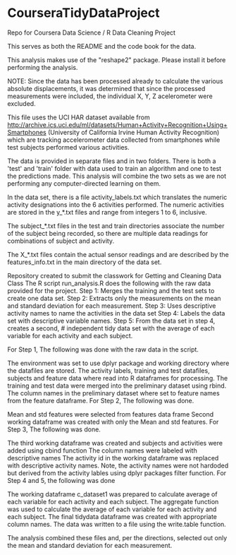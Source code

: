 CourseraTidyDataProject
=======================

Repo for Coursera Data Science / R Data Cleaning Project

This serves as both the README and the code book for the data.

This analysis makes use of the "reshape2" package. Please install it before performing the analysis.

NOTE: Since the data has been processed already to calculate the various absolute displacements, it was determined that since the processed measurements were included, the individual X, Y, Z acelerometer were excluded.

This file uses the UCI HAR dataset available from http://archive.ics.uci.edu/ml/datasets/Human+Activity+Recognition+Using+Smartphones (University of California Irvine Human Activity Recognition) which are tracking accelerometer data collected from smartphones while test subjects performed various activities.

The data is provided in separate files and in two folders. There is both a 'test' and 'train' folder with data used to train an algorithm and one to test the predictions made. This analysis will combine the two sets as we are not performing any computer-directed learning on them.

In the data set, there is a file activity_labels.txt which translates the numeric activity designations into the 6 activities performed. The numeric activities are stored in the y_*.txt files and range from integers 1 to 6, inclusive.

The subject_*.txt files in the test and train directories associate the number of the subject being recorded, so there are multiple data readings for combinations of subject and activity.

The X_*.txt files contain the actual sensor readings and are described by the features_info.txt in the main directory of the data set.

Repository created to submit the classwork for Getting and Cleaning Data Class The R script run_analysis.R does the following with the raw data provided for the project. Step 1: Merges the training and the test sets to create one data set. Step 2: Extracts only the measurements on the mean and standard deviation for each measurement. Step 3: Uses descriptive activity names to name the activities in the data set Step 4: Labels the data set with descriptive variable names. Step 5: From the data set in step 4, creates a second, # independent tidy data set with the average of each variable for each activity and each subject.

For Step 1, The following was done with the raw data in the script.

The environment was set to use dplyr package and working directory where the datafiles are stored.
The activity labels, training and test datafiles, subjects and feature data where read into R dataframes for processing.
The training and test data were merged into the preliminary dataset using rbind.
The column names in the preliminary dataset where set to feature names from the feature dataframe.
For Step 2, The following was done.

Mean and std features were selected from features data frame
Second working dataframe was created with only the Mean and std features.
For Step 3, The following was done.

The third working dataframe was created and subjects and activities were added using cbind function
The column names were labeled with descriptive names
The activity id in the working dataframe was replaced with descriptive activity names.
Note, the activity names were not hardoded but derived from the activity lables using dplyr packages filter function.
For Step 4 and 5, the following was done

The working dataframe c_dataset1 was prepared to calculate average of each variable for each activity and each subject.
The aggregate function was used to calculate the average of each variable for each activity and each subject.
The final tidydata dataframe was created with appropriate column names.
The data was written to a file using the write.table function.

The analysis combined these files and, per the directions, selected out only the mean and standard deviation for each measurement.


